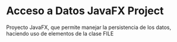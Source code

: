 # Acceso a Datos JavaFX Project 

Proyecto JavaFX, que permite manejar la persistencia de los datos, haciendo uso de elementos de la clase FILE

